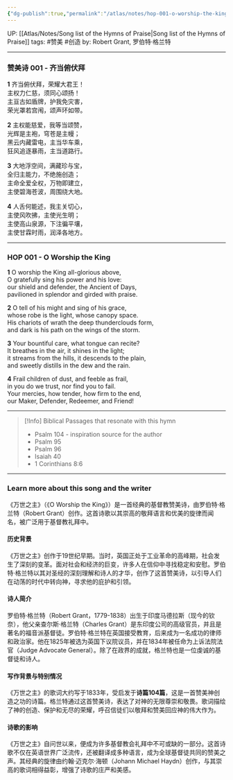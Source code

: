 ```yaml
---
{"dg-publish":true,"permalink":"/atlas/notes/hop-001-o-worship-the-king/"}
---
```


UP: [[Atlas/Notes/Song list of the Hymns of Praise\|Song list of the Hymns of Praise]]
tags: #赞美 #创造
by: Robert Grant, 罗伯特·格兰特

---
### 赞美诗 001 - 齐当俯伏拜 

**1** 齐当俯伏拜，荣耀大君王！  
主权力仁慈，须同心颂扬！  
主亘古如盾牌，护我免灾害，  
荣光罩若宫闱，颂声环如带。  

**2** 主权能慈爱，我等当颂赞，  
光辉是主袍，穹苍是主幔；  
黑云内藏雷电，主当华车乘，  
狂风追逐暴雨，主当道路行。  

**3** 大地浮空间，满藏珍与宝，  
全归主能力，不绝施创造；  
主命全爱全权，万物即建立，  
主使碧海苍波，周围绕大地。  

**4** 人舌何能述，我主关切心，  
主使风吹拂，主使光生明；  
主使高山泉源，下注徧平壤，  
主使甘霖时雨，润泽各地方。

---
### HOP 001 - O Worship the King

**1** O worship the King all-glorious above,  
O gratefully sing his power and his love:  
our shield and defender, the Ancient of Days,  
pavilioned in splendor and girded with praise.  

**2** O tell of his might and sing of his grace,  
whose robe is the light, whose canopy space.  
His chariots of wrath the deep thunderclouds form,  
and dark is his path on the wings of the storm.  

**3** Your bountiful care, what tongue can recite?  
It breathes in the air, it shines in the light;  
it streams from the hills, it descends to the plain,  
and sweetly distills in the dew and the rain.  

**4** Frail children of dust, and feeble as frail,  
in you do we trust, nor find you to fail.  
Your mercies, how tender, how firm to the end,  
our Maker, Defender, Redeemer, and Friend!

---
> [!Info] Biblical Passages that resonate with this hymn
> - Psalm 104 - inspiration source for the author
> - Psalm 95
> - Psalm 96
> - Isaiah 40
> - 1 Corinthians 8:6

---
### Learn more about this song and the writer
《万世之主》（《O Worship the King》）是一首经典的基督教赞美诗，由罗伯特·格兰特（Robert Grant）创作。这首诗歌以其崇高的敬拜语言和优美的旋律而闻名，被广泛用于基督教礼拜中。

#### 历史背景

《万世之主》创作于19世纪早期。当时，英国正处于工业革命的高峰期，社会发生了深刻的变革。面对社会和经济的巨变，许多人在信仰中寻找稳定和安慰。罗伯特·格兰特以其对圣经的深刻理解和诗人的才华，创作了这首赞美诗，以引导人们在动荡的时代中转向神，寻求他的庇护和引领。

#### 诗人简介

罗伯特·格兰特（Robert Grant，1779-1838）出生于印度马德拉斯（现今的钦奈），他父亲查尔斯·格兰特（Charles Grant）是东印度公司的高级官员，并且是著名的福音派基督徒。罗伯特·格兰特在英国接受教育，后来成为一名成功的律师和政治家。他在1825年被选为英国下议院议员，并在1834年被任命为上诉法院法官（Judge Advocate General）。除了在政界的成就，格兰特也是一位虔诚的基督徒和诗人。

#### 写作背景与特别情况

《万世之主》的歌词大约写于1833年，受启发于**诗篇104篇**，这是一首赞美神创造之功的诗篇。格兰特通过这首赞美诗，表达了对神的无限尊崇和敬畏。歌词描绘了神的创造、保护和无尽的荣耀，呼召信徒们以敬拜和赞美回应神的伟大作为。

#### 诗歌的影响

《万世之主》自问世以来，便成为许多基督教会礼拜中不可或缺的一部分。这首诗歌不仅在英语世界广泛流传，还被翻译成多种语言，成为全球基督徒共同的赞美之声。其经典的旋律由约翰·迈克尔·海顿（Johann Michael Haydn）创作，与其崇高的歌词相得益彰，增强了诗歌的庄严和美感。